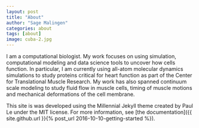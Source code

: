 ```yaml
---
layout: post
title: "About"
author: "Sage Malingen"
categories: about
tags: [about]
image: cuba-2.jpg
---
```


I am a computational biologist. My work focuses on using simulation, computational modeling and
data science tools to uncover how cells function. In particular, I am currently using all-atom molecular
dynamics simulations to study proteins critical for heart function as part of the Center for Translational Muscle Research. My work has also spanned continuum scale modeling to study fluid flow in muscle cells, timing of muscle motions and mechanical deformations of the cell membrane.

This site is was developed using the Millennial Jekyll theme created by Paul Le under the MIT license. For more information, see [the documentation]({{ site.github.url }}{% post_url 2016-10-10-getting-started %}).
